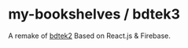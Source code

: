 # my-bookshelves / bdtek3
A remake of [bdtek2](https://github.com/macmorning/bdtek2)
Based on React.js & Firebase.